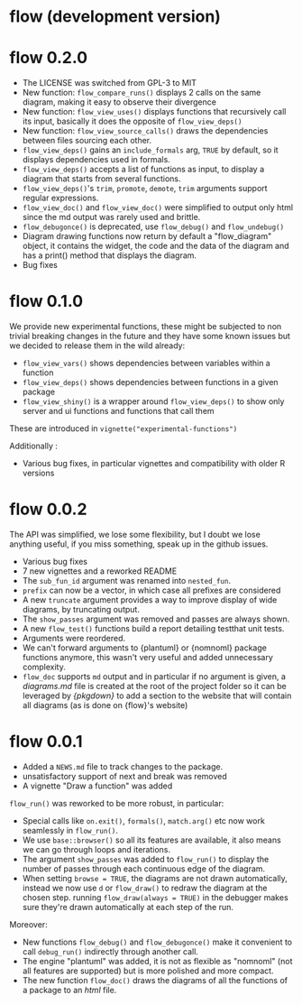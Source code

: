 # flow (development version)

# flow 0.2.0

* The LICENSE was switched from GPL-3 to MIT
* New function: `flow_compare_runs()` displays 2 calls on the same diagram, making it easy to
  observe their divergence
* New function: `flow_view_uses()` displays functions that recursively call its input, basically it 
  does the opposite of `flow_view_deps()`
* New function: `flow_view_source_calls()` draws the dependencies between files sourcing each other.
* `flow_view_deps()` gains an `include_formals` arg, `TRUE` by default, so it
  displays dependencies used in formals.
* `flow_view_deps()` accepts a list of functions as input, to display a diagram
  that starts from several functions.
* `flow_view_deps()`'s `trim`, `promote`, `demote`, `trim` arguments support
  regular expressions.
* `flow_view_doc()` and `flow_view_doc()` were simplified to output only html since
  the md output was rarely used and brittle.
* `flow_debugonce()` is deprecated, use `flow_debug()` and `flow_undebug()`
* Diagram drawing functions now return by default a "flow_diagram" object, it
  contains the widget, the code and the data of the diagram and has a print()
  method that displays the diagram.
* Bug fixes

# flow 0.1.0

We provide new experimental functions, these might be subjected to non trivial
breaking changes in the future and they have some known issues but we decided
to release them in the wild already:

* `flow_view_vars()` shows dependencies between variables within a function
* `flow_view_deps()` shows dependencies between functions in a given package
* `flow_view_shiny()` is a wrapper around `flow_view_deps()` to show only server
 and ui functions and functions that call them
 
These are introduced in `vignette("experimental-functions")` 
 
Additionally :

* Various bug fixes, in particular vignettes and compatibility with older R versions

# flow 0.0.2

The API was simplified, we lose some flexibility, but I doubt we lose anything
useful, if you miss something, speak up in the github issues.

* Various bug fixes
* 7 new vignettes and a reworked README
* The `sub_fun_id` argument was renamed into `nested_fun`.
* `prefix` can now be a vector, in which case all prefixes are considered
* A new `truncate` argument provides a way to improve display of wide diagrams,
by truncating output.
* The `show_passes` argument was removed and passes are always shown.
* A new `flow_test()` functions build a report detailing testthat unit tests.
* Arguments were reordered.
* We can't forward arguments to {plantuml} or {nomnoml} package functions anymore,
  this wasn't very useful and added unnecessary complexity.
* `flow_doc` supports `md` output and in particular if no argument is given,
a *diagrams.md* file is created at the root of the project folder so it can
be leveraged by *{pkgdown}* to add a section to the website that will contain
all diagrams (as is done on 
{flow}'s website)

# flow 0.0.1

* Added a `NEWS.md` file to track changes to the package.
* unsatisfactory support of next and break was removed
* A vignette "Draw a function" was added 

`flow_run()` was reworked to be more robust, in particular:

* Special calls like `on.exit()`, `formals()`, `match.arg()` etc now work seamlessly 
  in `flow_run()`.
* We use `base::browser()` so all its features are available, it also means we can
  go through loops and iterations.
* The argument `show_passes` was added to `flow_run()` to display the number of passes 
  through each continuous edge of the diagram.
* When setting `browse = TRUE`, the diagrams are not drawn automatically,
instead we now use `d` or `flow_draw()` to redraw the diagram at the chosen step.
running `flow_draw(always = TRUE)` in the debugger makes sure they're drawn 
automatically at each step of the run. 

Moreover:

* New functions `flow_debug()` and `flow_debugonce()` make it convenient to
call `debug_run()` indirectly through another call.
* The engine "plantuml" was added, it is not as flexible as "nomnoml" (not all features
are supported) but is more polished and more compact.
* The new function `flow_doc()` draws the diagrams of all the functions of a
package to an *html* file.


